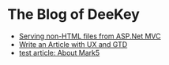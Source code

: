 # The Blog of DeeKey

- [Serving non-HTML files from ASP.Net MVC](non-HTML%20files%20from%20ASP.Net%20MVC)
- [Write an Article with UX and GTD](Write%20an%20Article%20with%20UX%20and%20GTD)
- [test article: About Mark5](example.AboutMark5)